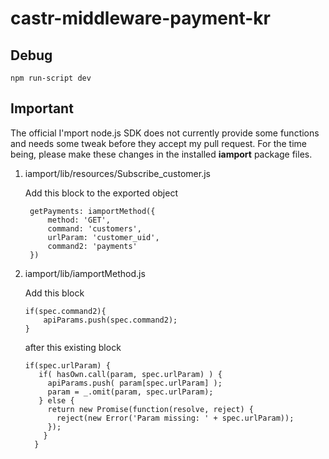 # castr-middleware-payment-kr

## Debug 
`npm run-script dev`

## Important
The official I'mport node.js SDK does not currently provide some functions and needs some tweak before they accept my pull request. For the time being, please make these changes in the installed **iamport** package files.

1. iamport/lib/resources/Subscribe_customer.js
  
    Add this block to the exported object
   ```
    getPayments: iamportMethod({
        method: 'GET',
        command: 'customers',
        urlParam: 'customer_uid',
        command2: 'payments'
    })
   ```

2. iamport/lib/iamportMethod.js

    Add this block
    ```
    if(spec.command2){
        apiParams.push(spec.command2);
    }
    ```
    after this existing block
    ```
    if(spec.urlParam) {
       if( hasOwn.call(param, spec.urlParam) ) {
         apiParams.push( param[spec.urlParam] );
         param = _.omit(param, spec.urlParam);
       } else {
         return new Promise(function(resolve, reject) {
           reject(new Error('Param missing: ' + spec.urlParam));
         });
        }
      }
    ```